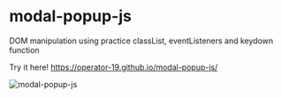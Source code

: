 # modal-popup-js
DOM manipulation using practice classList, eventListeners and keydown function

Try it here! https://operator-19.github.io/modal-popup-js/

![modal-popup-js](https://user-images.githubusercontent.com/70670914/199913487-aebc242e-984d-4ccc-ac9d-85a0bfbf6646.gif)
